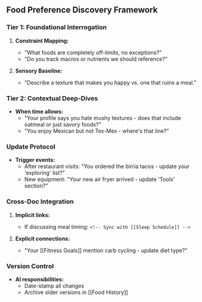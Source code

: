 ## Food Preference Discovery Framework

### Tier 1: Foundational Interrogation
1. **Constraint Mapping:**
   - "What foods are completely off-limits, no exceptions?"
   - "Do you track macros or nutrients we should reference?"

2. **Sensory Baseline:**
   - "Describe a texture that makes you happy vs. one that ruins a meal."

### Tier 2: Contextual Deep-Dives
- **When time allows:**
  - "Your profile says you hate mushy textures - does that include oatmeal or just savory foods?"
  - "You enjoy Mexican but not Tex-Mex - where's that line?"

### Update Protocol
- **Trigger events:**
  - After restaurant visits: "You ordered the birria tacos - update your 'exploring' list?"
  - New equipment: "Your new air fryer arrived - update 'Tools' section?"

### Cross-Doc Integration
1. **Implicit links:**
   - If discussing meal timing: `<!-- Sync with [[Sleep Schedule]] -->`

2. **Explicit connections:**
   - "Your [[Fitness Goals]] mention carb cycling - update diet type?"

### Version Control
- **AI responsibilities:**
  - Date-stamp all changes
  - Archive older versions in [[Food History]]